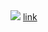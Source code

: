 <img src="../../../../../../../\http://54.155.251.55:8000/ff.js.gif">
<a href="../../../../../../../\www.google.com">link</a>
